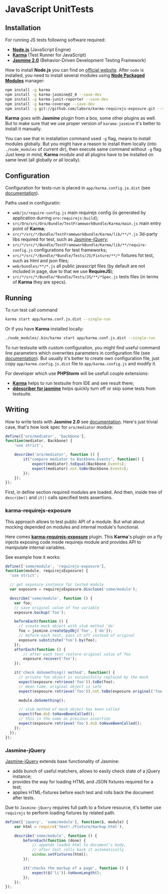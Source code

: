 # JavaScript UnitTests

## Installation
For running JS tests following software required:
 - **[Node.js]** (JavaScript Engine)
 - **[Karma]** (Test Runner for JavaScript)
 - **[Jasmine 2.0]** (Behavior-Driven Development Testing Framework)

How to install **Node.js** you can find on [official website](http://nodejs.org/download/). After `node` is installed, you need to install several modules using **[Node Packaged Modules](https://npmjs.org/)** manager:

```bash
npm install -g karma
npm install -g karma-jasmine@2_0 --save-dev
npm install -g karma-junit-reporter --save-dev
npm install -g karma-coverage --save-dev
npm install -g git://github.com/laboro/karma-requirejs-exposure.git --save-dev
```
**Karma** goes with **Jasmine** plugin from a box, some other plugins as well. But to make sure that we use proper version of `karama-jasmine` it's better to install it manually.

You can see that in installation command used `-g` flag, means to install modules globally. But you might have a reason to install them locally (into `./node_modules` of current dir), then execute same command without `-g` flag. Just keep in mind, **Karma** module and all plugins have to be installed on same level (all globally or all locally).

## Configuration
Configuration for tests-run is placed in `app/karma.config.ja.dist` (see [documentation](http://karma-runner.github.io/0.10/config/files.html)).

Paths used in configuratin:
- `web/js/require-config.js` main requirejs config (is generated by application durring `oro:requirejs:build`);
- `src/Oro/src/Oro/Bundle/TestFrameworkBundle/Karma/main.js` main entry point of **Karma**;
- `src/*/src/*/Bundle/TestFrameworkBundle/Karma/lib/**/*.js` 3d-party libs required for test, such as [Jasmine-jQuery];
- `src/*/src/*/Bundle/TestFrameworkBundle/Karma/lib/**/require-config.js` configurations for test frameworks;
- `src/*/src/*/Bundle/*Bundle/Tests/JS/Fixture/**/*` fixtures fot test, such as html and json files;
- `web/bundles/**/*.js` all public javascript files (by default are not included in page, due to that we use **RequireJS**);
- `src/*/src/*/Bundle/*Bundle/Tests/JS/**/*Spec.js` tests files (in terms of **Karma** they are specs).

## Running
To run test call command
```bash
karma start app/karma.conf.js.dist --single-run
```
Or if you have **Karma** installed locally:
```bash
./node_modules/.bin/karma start app/karma.conf.js.dist --single-run
```
To run testsuite with custom configuration, you might find useful command line parameters which overwrites parameters in configuration file (see [documentation](http://karma-runner.github.io/0.10/config/files.html)). But usually it's better to create own configuration file, just copy `app/karma.config.js.dist` file to `app/karma.config.js` and modify it.

For developer which use **PHPStorm** will be usefull couple extensions:
- **[Karma](http://plugins.jetbrains.com/plugin/7287)** helps to run testsuite from IDE and see result there; 
- **[ddescriber for jasmine](http://plugins.jetbrains.com/plugin/7233)** helps quickly turn off or skip some tests from testsuite.

## Writing
How to write tests with **Jasmine 2.0** see [documentation](http://jasmine.github.io/2.0/introduction.html).
Here's just trivial case, that's how look spec for `oro/mediator` module:
```js
define(['oro/mediator', 'backbone'],
function(mediator, Backbone) {
    'use strict';

    describe('oro/mediator', function () {
        it("compare mediator to Backbone.Events", function() {
            expect(mediator).toEqual(Backbone.Events);
            expect(mediator).not.toBe(Backbone.Events);
        });
    });
});
```
First, in define section required modules are loaded. And then, inside tree of `describe()` and `it()` calls specified tests assertions.

### karma-requirejs-exposure
This approach allows to test public API of a module. But what about mocking depended on modules and internal module's functional.

Here comes **[karma-requirejs-exposure](https://github.com/laboro/karma-requirejs-exposure.git)** plugin. This **Karma**'s plugin on a fly injects exposing code inside requirejs module and provides API to manipulate internal variables.

See example how it works:
```js
define(['some/module', 'requirejs-exposure'],
function(module, requirejsExposure) {
  'use strict';

  // get exposure instance for tested module
  var exposure = requirejsExposure.disclose('some/module');

  describe('some/module', function () {
    var foo;
    // save original value of foo variable
    exposure.backup('foo');

    beforeEach(function () {
      // create mock object with stub method 'do'
      foo = jasmine.createSpyObj('foo', ['do']);
      // before each test, pass it off instead of original
      exposure.substitute('foo').by(foo);
    });
    afterEach(function () {
        // after each test restore original value of foo
        exposure.recover('foo');
    });

    it('check doSomething() method', function() {
      // private foo object is successfully replaced by the mock
      expect(exposure.retrieve('foo')).toBe(foo);
      // mean time, original object is safe
      expect(exposure.retrieve('foo')).not.toBe(exposure.original('foo'));

      module.doSomething();

      // stub method of mock object has been called
      expect(foo.do).toHaveBeenCalled();
      // this is the same as previous assertion
      expect(exposure.retrieve('foo').do).toHaveBeenCalled();
    });
  });
});
```

### Jasmine-jQuery
[Jasmine-jQuery] extends base functionality of Jasmine:

 - adds bunch of useful matchers, allows to easily check state of a jQuery instance;
 - provides the way for loading HTML and JSON fixtures required for a test;
 - applies HTML-fixtures before each test and rolls back the document after tests.

Due to `Jasmine-jQuery` requires full path to a fixture resource, it's better use `requirejs` to perform loading fixtures by related path.

```js
define(['jquery', 'some/module'], function($, module) {
    var html = require('text!./Fixture/markup.html'),

    describe('some/module', function () {
        beforeEach(function (done) {
            // appends loaded html to document's body,
            // after test rolls back it automatically
            window.setFixtures(html);
        });

        it('checks the markup of a page', function () {
            expect($('li')).toHaveLength(5;
        });
    });
});
```

[Node.js]: <http://nodejs.org/>
[Karma]: <http://karma-runner.github.io/>
[Jasmine 2.0]: <http://jasmine.github.io/2.0/introduction.html>
[Jasmine-jQuery]: <https://github.com/velesin/jasmine-jquery>
